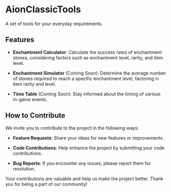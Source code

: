 # AionClassicTools

A set of tools for your everyday requirements.

## Features

- **Enchantment Calculator**: Calculate the success rates of enchantment stones, considering factors such as enchantment level, rarity, and item level.

- **Enchantment Simulator** (Coming Soon): Determine the average number of stones required to reach a specific enchantment level, factoring in item rarity and level.

- **Time Table** (Coming Soon): Stay informed about the timing of various in-game events.

## How to Contribute

We invite you to contribute to the project in the following ways:

- **Feature Requests**: Share your ideas for new features or improvements.

- **Code Contributions**: Help enhance the project by submitting your code contributions.

- **Bug Reports**: If you encounter any issues, please report them for resolution.

Your contributions are valuable and help us make the project better. Thank you for being a part of our community!
